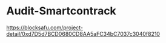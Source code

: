 # Audit-Smartcontrack
https://blocksafu.com/project-detail/0xd7D5d7BCD0680CD8AA5aFC34bC7037c3040f8210
